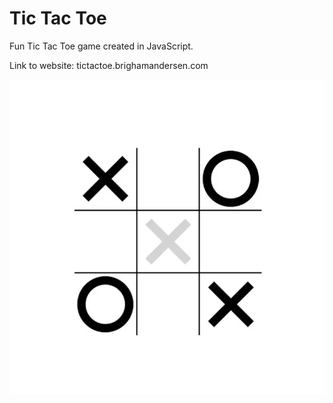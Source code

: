 # Tic Tac Toe

Fun Tic Tac Toe game created in JavaScript.

Link to website: tictactoe.brighamandersen.com

![Game Screenshot](./README-tictactoe-screenshot.webp)
